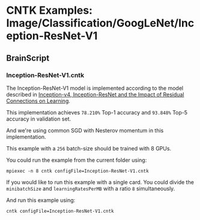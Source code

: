 # CNTK Examples: Image/Classification/GoogLeNet/Inception-ResNet-V1

## BrainScript

### Inception-ResNet-V1.cntk

The Inception-ResNet-V1 model is implemented according to the model described in [Inception-v4, Inception-ResNet and the Impact of Residual Connections on Learning](https://arxiv.org/abs/1602.07261).

This implementation achieves `78.210%` Top-1 accuracy and `93.848%` Top-5 accuracy in validation set.

And we're using common SGD with Nesterov momentum in this implementation.

This example with a `256` batch-size should be trained with 8 GPUs.

You could run the example from the current folder using:

`mpiexec -n 8 cntk configFile=Inception-ResNet-V1.cntk`

If you would like to run this example with a single card. You could divide the `minibatchSize` and `learningRatesPerMB` with a ratio `8` simultaneously.

And run this example using:

`cntk configFile=Inception-ResNet-V1.cntk`

